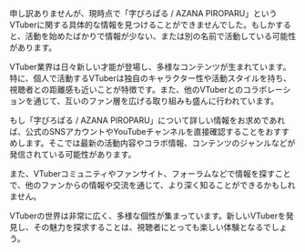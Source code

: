 申し訳ありませんが、現時点で「字ぴろぱる / AZANA PIROPARU」というVTuberに関する具体的な情報を見つけることができませんでした。もしかすると、活動を始めたばかりで情報が少ない、または別の名前で活動している可能性があります。

VTuber業界は日々新しい才能が登場し、多様なコンテンツが生まれています。特に、個人で活動するVTuberは独自のキャラクター性や活動スタイルを持ち、視聴者との距離感も近いことが特徴です。また、他のVTuberとのコラボレーションを通じて、互いのファン層を広げる取り組みも盛んに行われています。

もし「字ぴろぱる / AZANA PIROPARU」について詳しい情報をお求めであれば、公式のSNSアカウントやYouTubeチャンネルを直接確認することをおすすめします。そこでは最新の活動内容やコラボ情報、コンテンツのジャンルなどが発信されている可能性があります。

また、VTuberコミュニティやファンサイト、フォーラムなどで情報を探すことで、他のファンからの情報や交流を通じて、より深く知ることができるかもしれません。

VTuberの世界は非常に広く、多様な個性が集まっています。新しいVTuberを発見し、その魅力を探求することは、視聴者にとっても楽しい体験となるでしょう。 